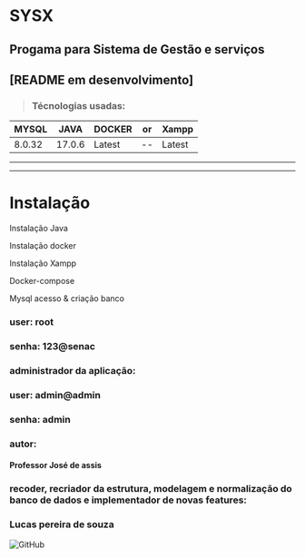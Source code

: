 # SYSX
## Progama para Sistema de Gestão e serviços


## [README em desenvolvimento]


> ### Técnologias usadas:
| MYSQL  | JAVA   | DOCKER | or | Xampp |
|--------|--------|--------| -- | ----- |
| 8.0.32 | 17.0.6 | Latest | -- | Latest |
____________________________


___________________
# Instalação

Instalação Java

Instalação docker

Instalação Xampp


Docker-compose


Mysql acesso & criação banco



### user: root
### senha: 123@senac

### administrador da aplicação:

### user: admin@admin
### senha: admin


### autor:
#### Professor José de assis

### recoder, recriador da estrutura, modelagem e normalização do banco de dados e implementador de novas features:
### Lucas pereira de souza

![GitHub](https://img.shields.io/github/license/lucaspereirasouza/SistemaOS)

